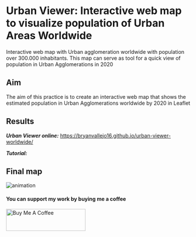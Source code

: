 # Urban Viewer: Interactive web map to visualize population of Urban Areas Worldwide
Interactive web map with Urban agglomeration worldwide with population over 300.000 inhabitants. This map can serve as tool for a quick view of population in Urban Agglomerations in 2020 

## Aim
The aim of this practice is to create an interactive web map that shows the estimated population in Urban Agglomerations worldwide by 2020 in Leaflet

## Results

***Urban Viewer online:*** https://bryanvallejo16.github.io/urban-viewer-worldwide/

***Tutorial:*** 

## Final map
![animation](gif/gif-urbanviewer.gif)

#### You can support my work by buying me a coffee
<a href="https://www.buymeacoffee.com/bryan.vallejo" target="_blank"><img src="https://cdn.buymeacoffee.com/buttons/v2/default-yellow.png" alt="Buy Me A Coffee" style="height: 60px !important;width: 217px !important;" ></a>
